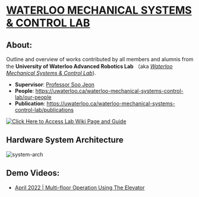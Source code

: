 # [ WATERLOO MECHANICAL SYSTEMS & CONTROL LAB ](https://uwaterloo.ca/waterloo-mechanical-systems-control-lab/)

## About:
Outline and overview of works contributed by all members and alumnis from the **University of Waterloo Advanced Robotics Lab** （aka [_Waterloo Mechanical Systems & Control Lab_](https://uwaterloo.ca/waterloo-mechanical-systems-control-lab/)).

- **Supervisor**: [Professor Soo Jeon](https://uwaterloo.ca/mechanical-mechatronics-engineering/profile/soojeon)
- **People**: https://uwaterloo.ca/waterloo-mechanical-systems-control-lab/our-people
- **Publication**: https://uwaterloo.ca/waterloo-mechanical-systems-control-lab/publications

<a href="https://github.com/UW-Advanced-Robotics-Lab/lab-documentation/wiki" target="_blank"><img src="https://github.com/UW-Advanced-Robotics-Lab/lab-public-documentation/blob/main/Media/button.png" alt="Click Here to Access Lab Wiki Page and Guide"/></a>

## Hardware System Architecture
![system-arch](https://github.com/UW-Advanced-Robotics-Lab/lab-public-documentation/wiki/resources/Waterloo_steel_arch_v2_final.jpg)

## Demo Videos:
- [April 2022 | Multi-floor Operation Using The Elevator](https://www.youtube.com/watch?v=rkKu2eE83Ss)
